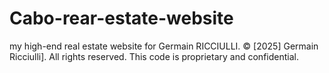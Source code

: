 # Cabo-rear-estate-website
my high-end real estate website for Germain RICCIULLI. 
© [2025] Germain Ricciulli]. All rights reserved. This code is proprietary and confidential.
